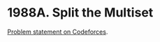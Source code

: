 # 1988A. Split the Multiset

[Problem statement on Codeforces](https://codeforces.com/problemset/problem/1988/A?locale=en).